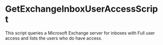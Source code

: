 # GetExchangeInboxUserAccessScript
This script queries a Microsoft Exchange server for inboxes with Full user access and lists the users who do have access.
